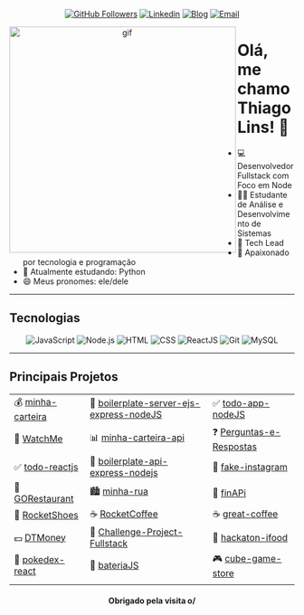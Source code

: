 <div align="center">

[![GitHub Followers](https://img.shields.io/github/followers/thiilins?style=for-the-badge&labelColor=0D0D0D&logo=Github&Color=white)](https://github.com/thiilins)
[![Linkedin](https://img.shields.io/badge/-LinkedIn-blue?style=for-the-badge&logo=Linkedin&logoColor=white)](https://linkedin.com/in/thiilins)
[![Blog](https://img.shields.io/badge/-Blog-4a0086?style=for-the-badge&logo=wordpress&logoColor=white)](https://thiagolins.dev.br)
[![Email](https://img.shields.io/badge/-Email-EA4335?style=for-the-badge&logo=Gmail&logoColor=white)](mailto:taglins@gmail.com)

</div>

<div align="center">
  <img align="left" height="400" src="https://media2.giphy.com/media/VTtANKl0beDFQRLDTh/giphy.gif" alt="gif">
</div>

# Olá, me chamo Thiago Lins! :wave:

- :computer: Desenvolvedor Fullstack com Foco em Node
- :man_student: Estudante de Análise e Desenvolvimento de Sistemas
- :rocket: Tech Lead
- :white_heart: Apaixonado por tecnologia e programação
- :seedling: Atualmente estudando: Python
- :smile: Meus pronomes: ele/dele

---

## Tecnologias

<p align="center">
<img src="https://img.shields.io/badge/JavaScript-000000?style=for-the-badge&logo=javascript" alt="JavaScript">
<img src="https://img.shields.io/badge/Node.js-000000?style=for-the-badge&logo=node.js" alt="Node.js">
<img src="https://img.shields.io/badge/HTML-000000?style=for-the-badge&logo=HTML5" alt="HTML">
<img src="https://img.shields.io/badge/CSS-000000?style=for-the-badge&logo=CSS3&logoColor=1572B6" alt="CSS">
<img src="https://img.shields.io/badge/React-000000?style=for-the-badge&logo=react" alt="ReactJS">
<img src="https://img.shields.io/badge/Git-000000?style=for-the-badge&logo=git&logoColor=4479A1" alt="Git">
<img src="https://img.shields.io/badge/MySQL-000000?style=for-the-badge&logo=mysql" alt="MySQL">
</p>

---

## Principais Projetos

<div align="center">
  


| | | |
| :-----------------------------------  | :-----------------------------------   | :------------------------------------  |
| 💰 [minha-carteira](https://github.com/thiilins/minha-carteira) | 🚀 [boilerplate-server-ejs-express-nodeJS](https://github.com/thiilins/boilerplate-server-ejs-express-nodeJS) | ✅ [todo-app-nodeJS](https://github.com/thiilins/todo-app-nodeJS) |
| 🍿 [WatchMe](https://github.com/thiilins/WatchMe) | 📊 [minha-carteira-api](https://github.com/thiilins/minha-carteira-api) | ❓ [Perguntas-e-Respostas](https://github.com/thiilins/Perguntas-e-Respostas) |
| ✅ [todo-reactjs](https://github.com/thiilins/todo-reactjs) | 🔌 [boilerplate-api-express-nodejs](https://github.com/thiilins/boilerplate-api-express-nodejs) | 📸 [fake-instagram](https://github.com/thiilins/fake-instagram) |
| 🍔 [GORestaurant](https://github.com/thiilins/GORestaurant) | 🏙️ [minha-rua](https://github.com/thiilins/minha-rua) | 💸 [finAPi](https://github.com/thiilins/finAPi) |
| 👟 [RocketShoes](https://github.com/thiilins/RocketShoes) | ☕ [RocketCoffee](https://github.com/thiilins/RocketCoffee) | ☕ [great-coffee](https://github.com/thiilins/great-coffee) |
| 💵 [DTMoney](https://github.com/thiilins/DTMoney) | 🚀 [Challenge-Project-Fullstack](https://github.com/thiilins/Challenge-Project-Fullstack) | 🍔 [hackaton-ifood](https://github.com/thiilins/hackaton-ifood) |
| 🌟 [pokedex-react](https://github.com/thiilins/pokedex-react) | 🥁 [bateriaJS](https://github.com/thiilins/bateriaJS) | 🎮 [cube-game-store](https://github.com/thiilins/cube-game-store) |
| | | |

</div>




<h4 align="center">Obrigado pela visita o/</h4>
